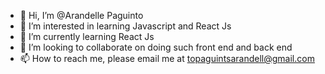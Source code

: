 - 👋 Hi, I’m @Arandelle Paguinto
- 👀 I’m interested in learning Javascript and React Js
- 🌱 I’m currently learning React Js
- 💞️ I’m looking to collaborate on doing such front end and back end
- 📫 How to reach me, please email me at topaguintsarandell@gmail.com

<!---
Arandelle/Arandelle is a ✨ special ✨ repository because its `README.md` (this file) appears on your GitHub profile.
You can click the Preview link to take a look at your changes.
--->
